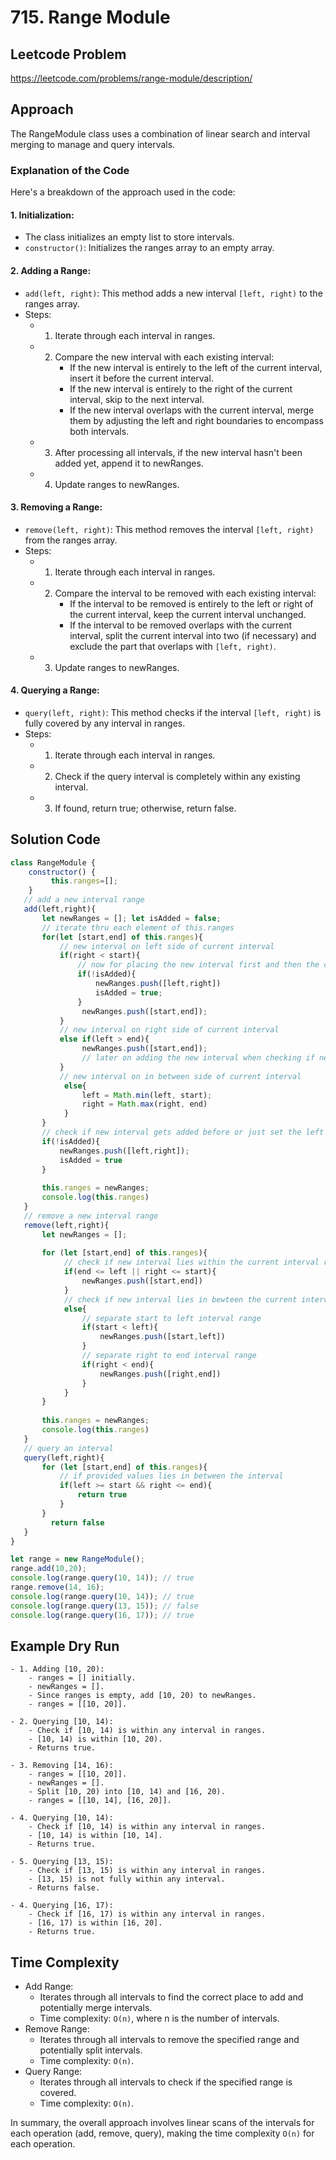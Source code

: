 # 715. Range Module

## Leetcode Problem
https://leetcode.com/problems/range-module/description/

## Approach
The RangeModule class uses a combination of linear search and interval merging to manage and query intervals. 

### Explanation of the Code
Here's a breakdown of the approach used in the code:

#### 1. Initialization:
- The class initializes an empty list to store intervals.
- `constructor()`: Initializes the ranges array to an empty array.
#### 2. Adding a Range:
- `add(left, right)`: This method adds a new interval `[left, right)` to the ranges array.
- Steps:
    - 1. Iterate through each interval in ranges.
    - 2. Compare the new interval with each existing interval:
          - If the new interval is entirely to the left of the current interval, insert it before the current interval.
          - If the new interval is entirely to the right of the current interval, skip to the next interval.
          - If the new interval overlaps with the current interval, merge them by adjusting the left and right boundaries to encompass both intervals.
    - 3. After processing all intervals, if the new interval hasn't been added yet, append it to newRanges.
    - 4. Update ranges to newRanges.
#### 3. Removing a Range:
- `remove(left, right)`: This method removes the interval `[left, right)` from the ranges array.
- Steps:
    - 1. Iterate through each interval in ranges.
    - 2. Compare the interval to be removed with each existing interval:
          - If the interval to be removed is entirely to the left or right of the current interval, keep the current interval unchanged.
          - If the interval to be removed overlaps with the current interval, split the current interval into two (if necessary) and exclude the part that overlaps with `[left, right)`.
    - 3. Update ranges to newRanges.
#### 4. Querying a Range:
- `query(left, right)`: This method checks if the interval `[left, right)` is fully covered by any interval in ranges.
- Steps:
    - 1. Iterate through each interval in ranges.
    - 2. Check if the query interval is completely within any existing interval.
    - 3. If found, return true; otherwise, return false.

## Solution Code
```javascript
class RangeModule {
    constructor() {
         this.ranges=[];
    }
   // add a new interval range
   add(left,right){
       let newRanges = []; let isAdded = false;
       // iterate thru each element of this.ranges
       for(let [start,end] of this.ranges){
           // new interval on left side of current interval
           if(right < start){
               // now for placing the new interval first and then the current interval 
               if(!isAdded){
                   newRanges.push([left,right])
                   isAdded = true;
               }
                newRanges.push([start,end]);
           }
           // new interval on right side of current interval
           else if(left > end){
                newRanges.push([start,end]);
                // later on adding the new interval when checking if new interval added flag is false or true
           }
           // new interval on in between side of current interval
            else{
                left = Math.min(left, start);
                right = Math.max(right, end)
            }
       }
       // check if new interval gets added before or just set the left and right ranges
       if(!isAdded){
           newRanges.push([left,right]); 
           isAdded = true
       }
       
       this.ranges = newRanges;
       console.log(this.ranges)
   }
   // remove a new interval range
   remove(left,right){
       let newRanges = [];
       
       for (let [start,end] of this.ranges){
            // check if new interval lies within the current interval range
            if(end <= left || right <= start){
                newRanges.push([start,end])
            }
            // check if new interval lies in bewteen the current interval range
            else{
                // separate start to left interval range
                if(start < left){
                    newRanges.push([start,left])
                }
                // separate right to end interval range
                if(right < end){
                    newRanges.push([right,end])
                }
            }       
       }
       
       this.ranges = newRanges;
       console.log(this.ranges)
   }
   // query an interval
   query(left,right){
       for (let [start,end] of this.ranges){
           // if provided values lies in between the interval
           if(left >= start && right <= end){
               return true
           }
       }
         return false
   }
}

let range = new RangeModule();
range.add(10,20);
console.log(range.query(10, 14)); // true
range.remove(14, 16);
console.log(range.query(10, 14)); // true
console.log(range.query(13, 15)); // false
console.log(range.query(16, 17)); // true
```

## Example Dry Run
```
- 1. Adding [10, 20):
    - ranges = [] initially.
    - newRanges = [].
    - Since ranges is empty, add [10, 20) to newRanges.
    - ranges = [[10, 20]].

- 2. Querying [10, 14):
    - Check if [10, 14) is within any interval in ranges.
    - [10, 14) is within [10, 20).
    - Returns true.

- 3. Removing [14, 16):
    - ranges = [[10, 20]].
    - newRanges = [].
    - Split [10, 20) into [10, 14) and [16, 20).
    - ranges = [[10, 14], [16, 20]].

- 4. Querying [10, 14):
    - Check if [10, 14) is within any interval in ranges.
    - [10, 14) is within [10, 14].
    - Returns true.

- 5. Querying [13, 15):
    - Check if [13, 15) is within any interval in ranges.
    - [13, 15) is not fully within any interval.
    - Returns false.

- 4. Querying [16, 17):
    - Check if [16, 17) is within any interval in ranges.
    - [16, 17) is within [16, 20].
    - Returns true.
```

## Time Complexity

- Add Range:
    - Iterates through all intervals to find the correct place to add and potentially merge intervals.
    - Time complexity: `O(n)`, where n is the number of intervals.
- Remove Range:
    - Iterates through all intervals to remove the specified range and potentially split intervals.
    - Time complexity: `O(n)`.
- Query Range:
    - Iterates through all intervals to check if the specified range is covered.
    - Time complexity: `O(n)`.

In summary, the overall approach involves linear scans of the intervals for each operation (add, remove, query), making the time complexity `O(n)` for each operation.
